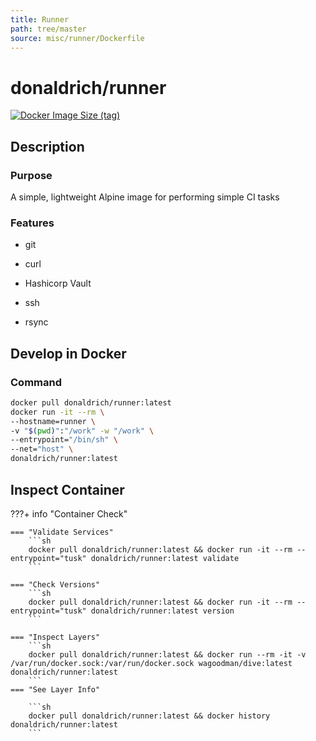 ```yaml
---
title: Runner
path: tree/master
source: misc/runner/Dockerfile
---
```


# donaldrich/runner

[![Docker Image Size (tag)](https://img.shields.io/docker/image-size/donaldrich/runner/latest?color=blue&label=size&logo=docker&style=flat-square)](https://hub.docker.com/r/donaldrich/runner/latest)

## Description

### Purpose

A simple, lightweight Alpine image for performing simple CI tasks

### Features

- git

- curl

- Hashicorp Vault

- ssh

- rsync

## Develop in Docker

### Command

```sh
docker pull donaldrich/runner:latest
docker run -it --rm \
--hostname=runner \
-v "$(pwd)":"/work" -w "/work" \
--entrypoint="/bin/sh" \
--net="host" \
donaldrich/runner:latest
```

## Inspect Container

???+ info "Container Check"

    === "Validate Services"
        ```sh
        docker pull donaldrich/runner:latest && docker run -it --rm --entrypoint="tusk" donaldrich/runner:latest validate
        ```

    === "Check Versions"
        ```sh
        docker pull donaldrich/runner:latest && docker run -it --rm --entrypoint="tusk" donaldrich/runner:latest version
        ```

    === "Inspect Layers"
        ```sh
        docker pull donaldrich/runner:latest && docker run --rm -it -v /var/run/docker.sock:/var/run/docker.sock wagoodman/dive:latest donaldrich/runner:latest
        ```
    === "See Layer Info"

        ```sh
        docker pull donaldrich/runner:latest && docker history donaldrich/runner:latest
        ```
